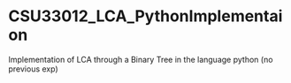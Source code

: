 # CSU33012_LCA_PythonImplementaion
Implementation of LCA through a Binary Tree in the language python (no previous exp)
